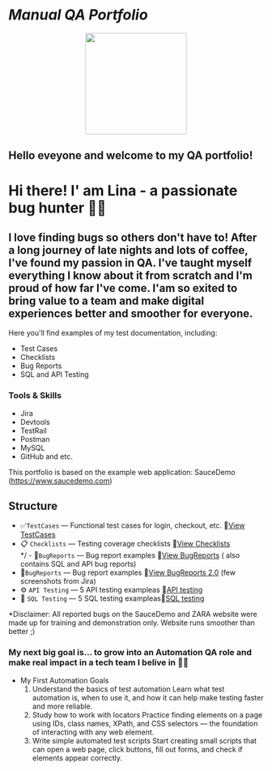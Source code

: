 # *Manual QA Portfolio*
<p align="center">
  <img src= "https://media.giphy.com/media/ieyl9zmCjO4b4t6qoY/giphy.gif" width="200">
</p>

 ## Hello eveyone and welcome to my QA portfolio! 

# Hi there! I' am Lina - a passionate bug hunter 🕵️‍♀️ 
I love finding bugs so others don't have to! 
After a long journey of late nights and lots of coffee, I've found my passion in QA. 
I've taught myself everything I know about it from scratch and I'm proud of how far I've come. 
I'am so exited to bring value to a team and make digital experiences better and smoother for everyone. 
---
 
Here you'll find examples of my test documentation, including:

- Test Cases
- Checklists
- Bug Reports
- SQL and API Testing
  
### Tools & Skills
- Jira
- Devtools
- TestRail
- Postman
- MySQL
- GitHub and etc.

This portfolio is based on the example web application: SauceDemo (https://www.saucedemo.com)

## Structure

- ✅`TestCases` — Functional test cases for login, checkout, etc. 📄[View TestCases](TestCases.md)
- 📋 `Checklists` — Testing coverage checklists 📄[View Checklists](Checklists.md)  
  */ - 🐞`BugReports` — Bug report examples 📄[View BugReports](BugReports.md) ( also contains SQL and API bug reports)
- 📎`BugReports` — Bug report examples 📄[View BugReports 2.0](Jira-screenshots) (few screenshots from Jira)
- ⚙️ `API Testing` — 5 API testing exampleas 📄[API testing ](APITesting.md)
- 🐬 `SQL Testing` — 5 SQL testing exampleas📄[SQL testing](SQLTesting.md)

*Disclaimer: All reported bugs on the SauceDemo and ZARA website were made up for training and demonstration only. Website runs smoother than better ;)

### My next big goal is... to grow into an Automation QA role and make real impact in a tech team I belive in 🚀✨

* My First Automation Goals
	1.	Understand the basics of test automation
Learn what test automation is, when to use it, and how it can help make testing faster and more reliable.
	2.	Study how to work with locators
Practice finding elements on a page using IDs, class names, XPath, and CSS selectors — the foundation of interacting with any web element.
	3.	Write simple automated test scripts
Start creating small scripts that can open a web page, click buttons, fill out forms, and check if elements appear correctly.
